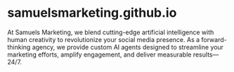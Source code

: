 # samuelsmarketing.github.io
At Samuels Marketing, we blend cutting-edge artificial intelligence with human creativity to revolutionize your social media presence. As a forward-thinking agency, we provide custom AI agents designed to streamline your marketing efforts, amplify engagement, and deliver measurable results—24/7. 
